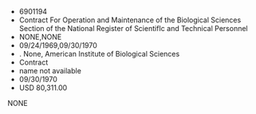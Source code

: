 * 6901194
* Contract For Operation and Maintenance of the Biological Sciences Section of the National Register of ScientifIc and Technical Personnel
* NONE,NONE
* 09/24/1969,09/30/1970
* . None, American Institute of Biological Sciences
* Contract
* name not available
* 09/30/1970
* USD 80,311.00

NONE